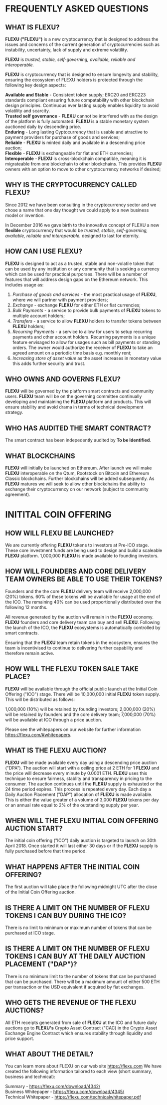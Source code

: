 # FREQUENTLY ASKED QUESTIONS #

## WHAT IS FLEXU? ##

**FLEXU ("FLEXU")** is a new cryptocurrency that is designed to address the issues and concerns of the current generation of cryptocurrencies such as instability, uncertainty, lack of supply and extreme volatility.

**FLEXU** is _trusted, stable, self-governing, available, reliable and interoperable._  

**FLEXU** is cryptocurrency that is designed to ensure longevity and stability, ensuring the ecosystem of FLEXU holders is protected through the following key design aspects:

**Available and Stable** - Consistent token supply; ERC20 and ERC223 standards compliant ensuring future compatability with other blockchain design principles. Continuous ever lasting supply enables liquidity to avoid volatility and scarcity.  
**Trusted self governance** - **FLEXU** cannot be interfered with as the design of the platform is fully automated. **FLEXU** is a stable monetary system auctioned daily by descending price.  
**Enduring** - Long lasting Cyptocurrency that is usable and atractive to payment providers for purchase of goods and services;  
**Reliable** - **FLEXU** is minted daily and available in a descending price auction;  
**Flexible** - **FLEXU** is exchangeable for fiat and ETH currencies;  
**Interoperable** - **FLEXU** is cross-blockchain compatible, meaning it is migrateable from one blockchain to other blockchains. This provides **FLEXU** owners with an option to move to other cryptocurrency networks if desired;  

## WHY IS THE CRYPTOCURRENCY CALLED FLEXU? ##

Since 2012 we have been consulting in the cryptocurrency sector and we chose a name that one day thought we could apply to a new business model or invention.   

In December 2016 we gave birth to the innovative concept of FLEXU a new **flexible** cryptocurrency that would be _trusted, stable, self-governing, available, reliable and interoperable._ designed to last for eternity.

## HOW CAN I USE FLEXU? ##

**FLEXU** is designed to act as a trusted, stable and non-volatile token that can be used by any institution or any community that is seeking a currency which can be used for practical purporses. There will be a number of features that will address design gaps on the Ethereum network. This includes usage as:

1. _Purchase of goods and services_ - the most practical usage of **FLEXU**, where we will partner with payment providers;    
2. _Exchange_ - exchange **FLEXU** for either ETH or fiat currencies;  
3. _Bulk Payments_ - a service to provide bulk payments of **FLEXU** tokens to multiple account holders;  
4. _Transfers_ - a service to allow **FLEXU** holders to transfer tokens between **FLEXU** holders;  
5. _Recurring Payments_ - a service to allow for users to setup recurring payments and other account holders. Recurring payments is a unique feature envisaged to allow for usages such as bill payments or standing orders. The owner would authorize the receiver of **FLEXU** to take an agreed amount on a periodic time basis e.g. monthly rent;  
6. _Increasing store of asset value_ as the asset increases in monetary value this adds further security and trust.

## WHO OWNS AND GOVERNS FLEXU? ##

**FLEXU** will be governed by the platform smart contracts and community users. **FLEXU** team will be on the governing committee continually developing and maintaining the **FLEXU** platform and products. This will ensure stability and avoid drama in terms of technical development strategy.

## WHO HAS AUDITED THE SMART CONTRACT? ##

The smart contract has been indepedently audited by **To be Identified**. 

## WHAT BLOCKCHAINS  ##

**FLEXU** will initially be launched on Ethereum. After launch we will make **FLEXU** interoperable on the Qtum, Rootstock on Bitcoin and Ethereum Classic blockchains. Further blockchains will be added subsequently. As **FLEXU** matures we will seek to allow other blockchains the ability to exchange their cryptocurrency on our network (subject to community agreement).  

# INITITAL COIN OFFERING ##

## HOW WILL FLEXU BE LAUNCHED? ##

We are currently offering **FLEXU** tokens to investors at Pre-ICO stage. These core investment funds are being used to design and build a scaleable **FLEXU** platform. 1,000,000 **FLEXU** is made available to founding investors.

## HOW WILL FOUNDERS AND CORE DELIVERY TEAM OWNERS BE ABLE TO USE THEIR TOKENS? ##

Founders and the the core **FLEXU** delivery team will receive 2,000,000 (20%) tokens. 60% of these tokens will be available for usage at the end of the ICO. The remaining 40% can be used proportionally distributed over the following 12 months. 

All revenue generated by the auction will remain in the **FLEXU** economy. **FLEXU** founders and core delivery team can buy and sell **FLEXU**. Following the launch of the ICO, the **FLEXU** ecosystems is automatically controlled by smart contracts.

Ensuring that the **FLEXU** team retain tokens in the ecosystem, ensures the team is incentivised to continue to delivering further capability and therefore remain active.  

## HOW WILL THE FLEXU TOKEN SALE TAKE PLACE? ##

**FLEXU** will be available through the official public launch at the Initial Coin Offering ("ICO") stage. There will be 10,000,000 initial **FLEXU** token supply. This will be distributed as follows:

1,000,000 (10%) will be retained by founding investors;
2,000,000 (20%) will be retained by founders and the core delivery team;
7,000,000 (70%) will be available at ICO through a price auction.

Please see the whitepapers on our website for further information https://flexu.com/#whitepapers.

## WHAT IS THE FLEXU AUCTION? ##

**FLEXU** will be made available every day using a descending price auction ("DPA"). The auction will start with a ceiling price at 2 ETH for 1 **FLEXU** and the price will decrease every minute by 0.0001 ETH. **FLEXU** uses this technique to ensure fairness, stablity and transparency in pricing to the consumer. The auction continues until the **FLEXU** supply is exhausted or the 24 time period expires. This process is repeated every day. Each day a Daily Auction Placement ("DAP") allocation of **FLEXU** is made available. This is either the value greater of a volume of 3,000 **FLEXU** tokens per day or an annual rate equal to 2% of the outstanding supply per year.  

## WHEN WILL THE FLEXU INITIAL COIN OFFERING AUCTION START? ##

The initial coin offering ("ICO") daily auction is targeted to launch on 30th April 2018. Once started it will last either 30 days or if the **FLEXU** supply is fully purchased before that time period. 

## WHAT HAPPENS AFTER THE INITIAL COIN OFFERING? ##

The first auction will take place the following midnight UTC after the close of the Initial Coin Offering auction.

## IS THERE A LIMIT ON THE NUMBER OF FLEXU TOKENS I CAN BUY DURING THE ICO? ##

There is no limit to minimum or maximum number of tokens that can be purchased at ICO stage.

## IS THERE A LIMIT ON THE NUMBER OF FLEXU TOKENS I CAN BUY AT THE DAILY AUCTION PLACEMENT ("DAP")? ##

There is no minimum limit to the number of tokens that can be purchased that can be purchased. There will be a maximum amount of either 500 ETH per transaction or the USD equivalent if acquired by fiat exchanges.  

## WHO GETS THE REVENUE OF THE FLEXU AUCTIONS? ##

All ETH receipts generated from sale of **FLEXU** at the ICO and future daily auctions go to **FLEXU's** Crypto Asset Contract ("CAC) in the Crypto Asset Exchange Engine Contract which ensures stability through liquidity and price support.

## WHAT ABOUT THE DETAIL? ##

You can learn more about FLEXU on our web site https://flexu.com
We have created the following information tailored to each view (short summary, business and technical):

Summary - https://flexu.com/download/4342/  
Business Whitepaper - https://flexu.com/download/4345/  
Technical Whitepaper - https://flexu.com/technicalwhitepaper.pdf 
